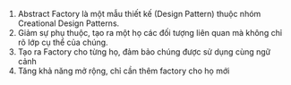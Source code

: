 1. Abstract Factory là một mẫu thiết kế (Design Pattern) thuộc nhóm Creational Design Patterns.
2. Giảm sự phụ thuộc, tạo ra một họ các đối tượng liên quan mà không chỉ rõ lớp cụ thể của chúng.
3. Tạo ra Factory cho từng họ, đảm bảo chúng được sử dụng cùng ngữ cảnh
4. Tăng khả năng mở rộng, chỉ cần thêm factory cho họ mới